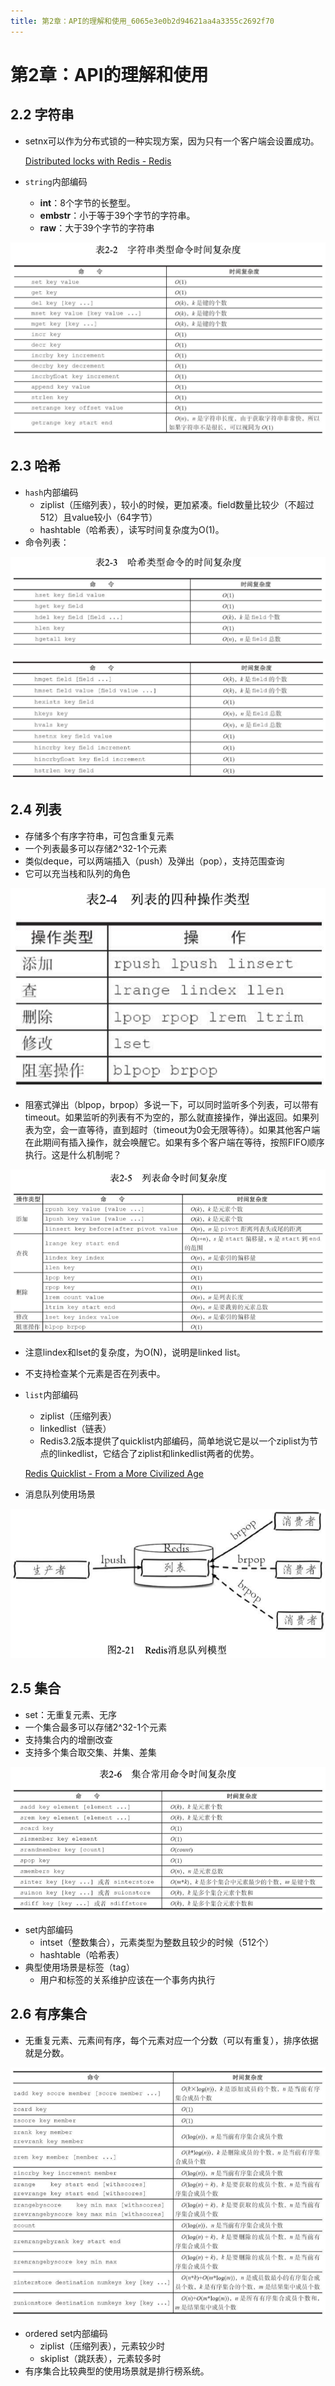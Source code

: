 ```yaml
---
title: 第2章：API的理解和使用_6065e3e0b2d94621aa4a3355c2692f70
---
```


# 第2章：API的理解和使用

## 2.2 字符串

- setnx可以作为分布式锁的一种实现方案，因为只有一个客户端会设置成功。
    
    [Distributed locks with Redis - Redis](http://redis.io/topics/distlock)
    
- `string`内部编码
    - **int**：8个字节的长整型。
    - **embstr**：小于等于39个字节的字符串。
    - **raw**：大于39个字节的字符串

![2022-05-02_11-23-49](assets/2022-05-02_11-23-49.png)

## 2.3 哈希

- `hash`内部编码
    - ziplist（压缩列表），较小的时候，更加紧凑。field数量比较少（不超过512）且value较小（64字节）
    - hashtable（哈希表），读写时间复杂度为O(1)。
- 命令列表：

![Untitled 1](assets/5a6635eb7e188f21d19640f91dd5e6e6.png)

![Untitled 2](assets/e7deb2dd45724dbdc170005cd16db2a3.png)

## 2.4 列表

- 存储多个有序字符串，可包含重复元素
- 一个列表最多可以存储2^32-1个元素
- 类似deque，可以两端插入（push）及弹出（pop），支持范围查询
- 它可以充当栈和队列的角色

![Untitled 3](assets/7a028a499a38f26573a5ce71b1e20ab9.png)

- 阻塞式弹出（blpop，brpop）多说一下，可以同时监听多个列表，可以带有timeout。如果监听的列表有不为空的，那么就直接操作，弹出返回。如果列表为空，会一直等待，直到超时（timeout为0会无限等待）。如果其他客户端在此期间有插入操作，就会唤醒它。如果有多个客户端在等待，按照FIFO顺序执行。这是什么机制呢？

![Untitled 4](assets/9ca4b3c43773126a58a3fc2dfdb865ad.png)

- 注意lindex和lset的复杂度，为O(N)，说明是linked list。
- 不支持检查某个元素是否在列表中。
- `list`内部编码
    - ziplist（压缩列表）
    - linkedlist（链表）
    - Redis3.2版本提供了quicklist内部编码，简单地说它是以一个ziplist为节点的linkedlist，它结合了ziplist和linkedlist两者的优势。
    
    [Redis Quicklist - From a More Civilized Age](https://matt.sh/redis-quicklist)
    
- 消息队列使用场景

![Untitled 5](assets/7594dee915091b0542382535590e1a4e.png)

## 2.5 集合

- set：无重复元素、无序
- 一个集合最多可以存储2^32-1个元素
- 支持集合内的增删改查
- 支持多个集合取交集、并集、差集

![Untitled 6](assets/e26e8ba622a4ed4bf7210285c35ddfde.png)

- set内部编码
    - intset（整数集合），元素类型为整数且较少的时候（512个）
    - hashtable（哈希表）
- 典型使用场景是标签（tag）
    - 用户和标签的关系维护应该在一个事务内执行

## 2.6 有序集合

- 无重复元素、元素间有序，每个元素对应一个分数（可以有重复），排序依据就是分数。

![Untitled 7](assets/902eec1ab3aca9d0052f8f07e4a37a95.png)

- ordered set内部编码
    - ziplist（压缩列表），元素较少时
    - skiplist（跳跃表），元素较多时
- 有序集合比较典型的使用场景就是排行榜系统。